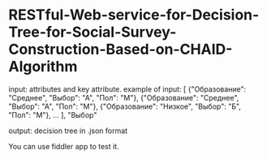 # RESTful-Web-service-for-Decision-Tree-for-Social-Survey-Construction-Based-on-CHAID-Algorithm
input: attributes and key attribute.
example of input:
[ {"Образование": "Среднее", "Выбор": "А", "Пол": "М"}, {"Образование": "Среднее", "Выбор": "А", "Пол": "М"}, {"Образование": "Низкое", "Выбор": "Б", "Пол": "М"}, ... ], "Выбор"

output: decision tree in .json format


You can use fiddler app to test it.
